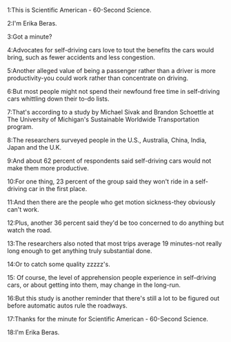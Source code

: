 
1:This is Scientific American - 60-Second Science.

2:I'm Erika Beras.

3:Got a minute?

4:Advocates for self-driving cars love to tout the benefits the cars would bring, such as fewer accidents and less congestion.

5:Another alleged value of being a passenger rather than a driver is more productivity-you could work rather than concentrate on driving.

6:But most people might not spend their newfound free time in self-driving cars whittling down their to-do lists.

7:That's according to a study by Michael Sivak and Brandon Schoettle at The University of Michigan's Sustainable Worldwide Transportation program.

8:The researchers surveyed people in the U.S., Australia, China, India, Japan and the U.K.

9:And about 62 percent of respondents said self-driving cars would not make them more productive.

10:For one thing, 23 percent of the group said they won't ride in a self-driving car in the first place.

11:And then there are the people who get motion sickness-they obviously can't work.

12:Plus, another 36 percent said they'd be too concerned to do anything but watch the road.

13:The researchers also noted that most trips average 19 minutes-not really long enough to get anything truly substantial done.

14:Or to catch some quality zzzzz's.

15:
Of course, the level of apprehension people experience in self-driving cars, or about getting into them, may change in the long-run.

16:But this study is another reminder that there's still a lot to be figured out before automatic autos rule the roadways.

17:Thanks for the minute for Scientific American - 60-Second Science.

18:I'm Erika Beras.


